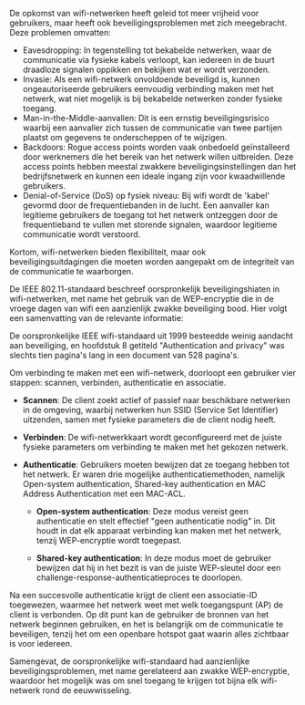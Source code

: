 De opkomst van wifi-netwerken heeft geleid tot meer vrijheid voor gebruikers, maar heeft ook beveiligingsproblemen met zich meegebracht. Deze problemen omvatten:

- Eavesdropping: In tegenstelling tot bekabelde netwerken, waar de communicatie via fysieke kabels verloopt, kan iedereen in de buurt draadloze signalen oppikken en bekijken wat er wordt verzonden.
- Invasie: Als een wifi-netwerk onvoldoende beveiligd is, kunnen ongeautoriseerde gebruikers eenvoudig verbinding maken met het netwerk, wat niet mogelijk is bij bekabelde netwerken zonder fysieke toegang.
- Man-in-the-Middle-aanvallen: Dit is een ernstig beveiligingsrisico waarbij een aanvaller zich tussen de communicatie van twee partijen plaatst om gegevens te onderscheppen of te wijzigen.
- Backdoors: Rogue access points worden vaak onbedoeld geïnstalleerd door werknemers die het bereik van het netwerk willen uitbreiden. Deze access points hebben meestal zwakkere beveiligingsinstellingen dan het bedrijfsnetwerk en kunnen een ideale ingang zijn voor kwaadwillende gebruikers.
- Denial-of-Service (DoS) op fysiek niveau: Bij wifi wordt de 'kabel' gevormd door de frequentiebanden in de lucht. Een aanvaller kan legitieme gebruikers de toegang tot het netwerk ontzeggen door de frequentieband te vullen met storende signalen, waardoor legitieme communicatie wordt verstoord.

Kortom, wifi-netwerken bieden flexibiliteit, maar ook beveiligingsuitdagingen die moeten worden aangepakt om de integriteit van de communicatie te waarborgen.


De IEEE 802.11-standaard beschreef oorspronkelijk beveiligingshiaten in wifi-netwerken, met name het gebruik van de WEP-encryptie die in de vroege dagen van wifi een aanzienlijk zwakke beveiliging bood. Hier volgt een samenvatting van de relevante informatie:

De oorspronkelijke IEEE wifi-standaard uit 1999 besteedde weinig aandacht aan beveiliging, en hoofdstuk 8 getiteld "Authentication and privacy" was slechts tien pagina's lang in een document van 528 pagina's.

Om verbinding te maken met een wifi-netwerk, doorloopt een gebruiker vier stappen: scannen, verbinden, authenticatie en associatie.

- **Scannen**: De client zoekt actief of passief naar beschikbare netwerken in de omgeving, waarbij netwerken hun SSID (Service Set Identifier) uitzenden, samen met fysieke parameters die de client nodig heeft.

- **Verbinden**: De wifi-netwerkkaart wordt geconfigureerd met de juiste fysieke parameters om verbinding te maken met het gekozen netwerk.

- **Authenticatie**: Gebruikers moeten bewijzen dat ze toegang hebben tot het netwerk. Er waren drie mogelijke authenticatiemethoden, namelijk Open-system authentication, Shared-key authentication en MAC Address Authentication met een MAC-ACL.

  - **Open-system authentication**: Deze modus vereist geen authenticatie en stelt effectief "geen authenticatie nodig" in. Dit houdt in dat elk apparaat verbinding kan maken met het netwerk, tenzij WEP-encryptie wordt toegepast.

  - **Shared-key authentication**: In deze modus moet de gebruiker bewijzen dat hij in het bezit is van de juiste WEP-sleutel door een challenge-response-authenticatieproces te doorlopen.

Na een succesvolle authenticatie krijgt de client een associatie-ID toegewezen, waarmee het netwerk weet met welk toegangspunt (AP) de client is verbonden. Op dit punt kan de gebruiker de bronnen van het netwerk beginnen gebruiken, en het is belangrijk om de communicatie te beveiligen, tenzij het om een openbare hotspot gaat waarin alles zichtbaar is voor iedereen.

Samengevat, de oorspronkelijke wifi-standaard had aanzienlijke beveiligingsproblemen, met name gerelateerd aan zwakke WEP-encryptie, waardoor het mogelijk was om snel toegang te krijgen tot bijna elk wifi-netwerk rond de eeuwwisseling.
